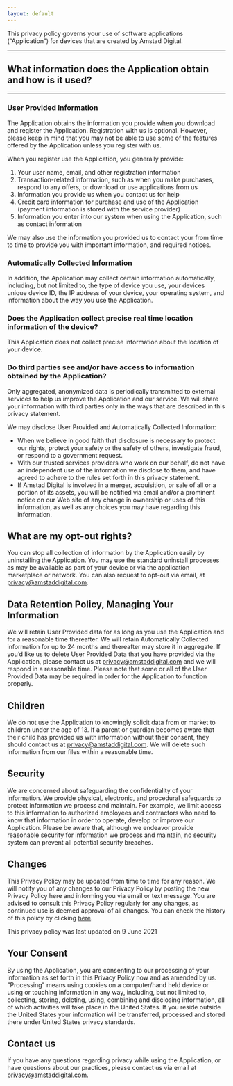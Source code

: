 ```yaml
---
layout: default
---
```


This privacy policy governs your use of software applications (“Application”) for devices that are created by Amstad Digital.

---

## What information does the Application obtain and how is it used?

---

### User Provided Information

The Application obtains the information you provide when you download and register the Application. Registration with us is optional. However, please keep in mind that you may not be able to use some of the features offered by the Application unless you register with us.

When you register use the Application, you generally provide:

1. Your user name, email, and other registration information
1. Transaction-related information, such as when you make purchases, respond to any offers, or download or use applications from us
1. Information you provide us when you contact us for help
1. Credit card information for purchase and use of the Application (payment information is stored with the service provider)
1. Information you enter into our system when using the Application, such as contact information

We may also use the information you provided us to contact your from time to time to provide you with important information, and required notices.

### Automatically Collected Information

In addition, the Application may collect certain information automatically, including, but not limited to, the type of device you use, your devices unique device ID, the IP address of your device, your operating system, and information about the way you use the Application.

### Does the Application collect precise real time location information of the device?

This Application does not collect precise information about the location of your device.

### Do third parties see and/or have access to information obtained by the Application?

Only aggregated, anonymized data is periodically transmitted to external services to help us improve the Application and our service. We will share your information with third parties only in the ways that are described in this privacy statement.

We may disclose User Provided and Automatically Collected Information:

* When we believe in good faith that disclosure is necessary to protect our rights, protect your safety or the safety of others, investigate fraud, or respond to a government request.
* With our trusted services providers who work on our behalf, do not have an independent use of the information we disclose to them, and have agreed to adhere to the rules set forth in this privacy statement.
* If Amstad Digital is involved in a merger, acquisition, or sale of all or a portion of its assets, you will be notified via email and/or a prominent notice on our Web site of any change in ownership or uses of this information, as well as any choices you may have regarding this information.

## What are my opt-out rights?

You can stop all collection of information by the Application easily by uninstalling the Application. You may use the standard uninstall processes as may be available as part of your device or via the application marketplace or network. You can also request to opt-out via email, at [privacy@amstaddigital.com](mailto:privacy@amstaddigital.com).

## Data Retention Policy, Managing Your Information

We will retain User Provided data for as long as you use the Application and for a reasonable time thereafter. We will retain Automatically Collected information for up to 24 months and thereafter may store it in aggregate. If you’d like us to delete User Provided Data that you have provided via the Application, please contact us at [privacy@amstaddigital.com](mailto:privacy@amstaddigital.com) and we will respond in a reasonable time. Please note that some or all of the User Provided Data may be required in order for the Application to function properly.

## Children

We do not use the Application to knowingly solicit data from or market to children under the age of 13. If a parent or guardian becomes aware that their child has provided us with information without their consent, they should contact us at [privacy@amstaddigital.com](mailto:privacy@amstaddigital.com). We will delete such information from our files within a reasonable time.

## Security

We are concerned about safeguarding the confidentiality of your information. We provide physical, electronic, and procedural safeguards to protect information we process and maintain. For example, we limit access to this information to authorized employees and contractors who need to know that information in order to operate, develop or improve our Application. Please be aware that, although we endeavor provide reasonable security for information we process and maintain, no security system can prevent all potential security breaches.

## Changes

This Privacy Policy may be updated from time to time for any reason. We will notify you of any changes to our Privacy Policy by posting the new Privacy Policy here and informing you via email or text message. You are advised to consult this Privacy Policy regularly for any changes, as continued use is deemed approval of all changes. You can check the history of this policy by clicking [here](https://github.com/amstaddigital/amstaddigital.github.io).

This privacy policy was last updated on 9 June 2021

## Your Consent

By using the Application, you are consenting to our processing of your information as set forth in this Privacy Policy now and as amended by us. "Processing" means using cookies on a computer/hand held device or using or touching information in any way, including, but not limited to, collecting, storing, deleting, using, combining and disclosing information, all of which activities will take place in the United States. If you reside outside the United States your information will be transferred, processed and stored there under United States privacy standards.

## Contact us

If you have any questions regarding privacy while using the Application, or have questions about our practices, please contact us via email at [privacy@amstaddigital.com](mailto:privacy@amstaddigital.com).
